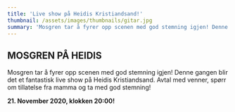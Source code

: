 ```yaml
---
title: 'Live show på Heidis Kristiandsand!'
thumbnail: /assets/images/thumbnails/gitar.jpg
summary: 'Mosgren tar å fyrer opp scenen med god stemning igjen! Denne gangen blir det et fantastisk live show på Heidis Kristiandsand. Avtal med venner, spørr om tillatelse fra mamma og ta med god stemning!'
---
```


## MOSGREN PÅ HEIDIS

Mosgren tar å fyrer opp scenen med god stemning igjen! Denne gangen blir det et fantastisk live show på Heidis Kristiandsand. Avtal med venner, spørr om tillatelse fra mamma og ta med god stemning!

**21. November 2020, klokken 20:00!**
